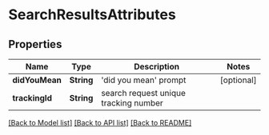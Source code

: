 # SearchResultsAttributes

## Properties
Name | Type | Description | Notes
------------ | ------------- | ------------- | -------------
**didYouMean** | **String** | &#39;did you mean&#39; prompt | [optional] 
**trackingId** | **String** | search request unique tracking number | 

[[Back to Model list]](../README.md#documentation-for-models) [[Back to API list]](../README.md#documentation-for-api-endpoints) [[Back to README]](../README.md)


